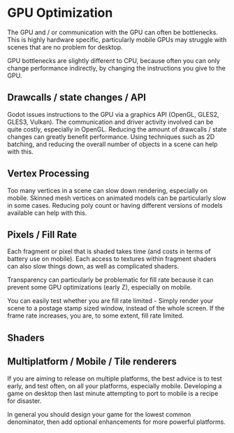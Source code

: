 # GPU Optimization
The GPU and / or communication with the GPU can often be bottlenecks. This is highly hardware specific, particularly mobile GPUs may struggle with scenes that are no problem for desktop.

GPU bottlenecks are slightly different to CPU, because often you can only change performance indirectly, by changing the instructions you give to the GPU.

## Drawcalls / state changes / API
Godot issues instructions to the GPU via a graphics API (OpenGL, GLES2, GLES3, Vulkan). The communication and driver activity involved can be quite costly, especially in OpenGL. Reducing the amount of drawcalls / state changes can greatly benefit performance. Using techniques such as 2D batching, and reducing the overall number of objects in a scene can help with this.

## Vertex Processing
Too many vertices in a scene can slow down rendering, especially on mobile. Skinned mesh vertices on animated models can be particularly slow in some cases. Reducing poly count or having different versions of models available can help with this.

## Pixels / Fill Rate
Each fragment or pixel that is shaded takes time (and costs in terms of battery use on mobile). Each access to textures within fragment shaders can also slow things down, as well as complicated shaders.

Transparency can particularly be problematic for fill rate because it can prevent some GPU optimizations (early Z), especially on mobile.

You can easily test whether you are fill rate limited - Simply render your scene to a postage stamp sized window, instead of the whole screen. If the frame rate increases, you are, to some extent, fill rate limited.

## Shaders

## Multiplatform / Mobile / Tile renderers
If you are aiming to release on multiple platforms, the best advice is to test early, and test often, on all your platforms, especially mobile. Developing a game on desktop then last minute attempting to port to mobile is a recipe for disaster.

In general you should design your game for the lowest common denominator, then add optional enhancements for more powerful platforms.

